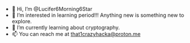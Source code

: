 - 👋 Hi, I’m @Lucifer6Morning6Star
- 👀 I’m interested in learning period!!! Anything new is something new to explore.
- 🌱 I’m currently learning about cryptography.
- 📫 You can reach me at that1crazyhacka@proton.me

<!---
Lucifer6Morning6Star/Lucifer6Morning6Star is a ✨ special ✨ repository because its `README.md` (this file) appears on your GitHub profile.
You can click the Preview link to take a look at your changes.
--->
